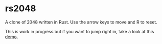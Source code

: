 # rs2048
A clone of 2048 written in Rust. Use the arrow keys to move and R to reset.

This is work in progress but if you want to jump right in, take a look at this [demo](https://kappadistributive.github.io/rs2048/).
